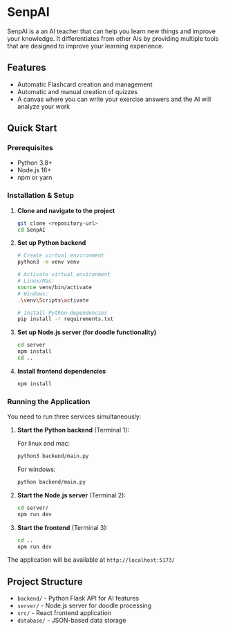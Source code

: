 # SenpAI

SenpAI is a an AI teacher that can help you learn new things and improve your knowledge. It differentiates from other AIs by providing multiple tools that are designed to improve your learning experience.

## Features

- Automatic Flashcard creation and management
- Automatic and manual creation of quizzes
- A canvas where you can write your exercise answers and the AI will analyze your work

## Quick Start

### Prerequisites

- Python 3.8+
- Node.js 16+
- npm or yarn

### Installation & Setup

1. **Clone and navigate to the project**

   ```bash
   git clone <repository-url>
   cd SenpAI
   ```

2. **Set up Python backend**

   ```bash
   # Create virtual environment
   python3 -m venv venv

   # Activate virtual environment
   # Linux/Mac:
   source venv/bin/activate
   # Windows:
   .\venv\Scripts\activate

   # Install Python dependencies
   pip install -r requirements.txt
   ```

3. **Set up Node.js server (for doodle functionality)**

   ```bash
   cd server
   npm install
   cd ..
   ```

4. **Install frontend dependencies**
   ```bash
   npm install
   ```

### Running the Application

You need to run three services simultaneously:

1. **Start the Python backend** (Terminal 1):

   For linux and mac:

   ```bash
   python3 backend/main.py
   ```

   For windows:

   ```bash
   python backend/main.py
   ```

2. **Start the Node.js server** (Terminal 2):

   ```bash
   cd server/
   npm run dev

   ```

3. **Start the frontend** (Terminal 3):
   ```bash
   cd ..
   npm run dev
   ```

The application will be available at `http://localhost:5173/`

## Project Structure

- `backend/` - Python Flask API for AI features
- `server/` - Node.js server for doodle processing
- `src/` - React frontend application
- `database/` - JSON-based data storage
